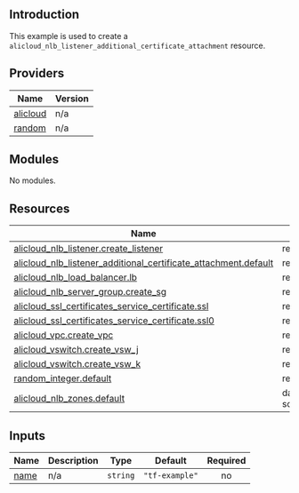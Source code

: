 ## Introduction

This example is used to create a `alicloud_nlb_listener_additional_certificate_attachment` resource.

<!-- BEGIN_TF_DOCS -->
## Providers

| Name | Version |
|------|---------|
| <a name="provider_alicloud"></a> [alicloud](#provider\_alicloud) | n/a |
| <a name="provider_random"></a> [random](#provider\_random) | n/a |

## Modules

No modules.

## Resources

| Name | Type |
|------|------|
| [alicloud_nlb_listener.create_listener](https://registry.terraform.io/providers/aliyun/alicloud/latest/docs/resources/nlb_listener) | resource |
| [alicloud_nlb_listener_additional_certificate_attachment.default](https://registry.terraform.io/providers/aliyun/alicloud/latest/docs/resources/nlb_listener_additional_certificate_attachment) | resource |
| [alicloud_nlb_load_balancer.lb](https://registry.terraform.io/providers/aliyun/alicloud/latest/docs/resources/nlb_load_balancer) | resource |
| [alicloud_nlb_server_group.create_sg](https://registry.terraform.io/providers/aliyun/alicloud/latest/docs/resources/nlb_server_group) | resource |
| [alicloud_ssl_certificates_service_certificate.ssl](https://registry.terraform.io/providers/aliyun/alicloud/latest/docs/resources/ssl_certificates_service_certificate) | resource |
| [alicloud_ssl_certificates_service_certificate.ssl0](https://registry.terraform.io/providers/aliyun/alicloud/latest/docs/resources/ssl_certificates_service_certificate) | resource |
| [alicloud_vpc.create_vpc](https://registry.terraform.io/providers/aliyun/alicloud/latest/docs/resources/vpc) | resource |
| [alicloud_vswitch.create_vsw_j](https://registry.terraform.io/providers/aliyun/alicloud/latest/docs/resources/vswitch) | resource |
| [alicloud_vswitch.create_vsw_k](https://registry.terraform.io/providers/aliyun/alicloud/latest/docs/resources/vswitch) | resource |
| [random_integer.default](https://registry.terraform.io/providers/hashicorp/random/latest/docs/resources/integer) | resource |
| [alicloud_nlb_zones.default](https://registry.terraform.io/providers/aliyun/alicloud/latest/docs/data-sources/nlb_zones) | data source |

## Inputs

| Name | Description | Type | Default | Required |
|------|-------------|------|---------|:--------:|
| <a name="input_name"></a> [name](#input\_name) | n/a | `string` | `"tf-example"` | no |
<!-- END_TF_DOCS -->    